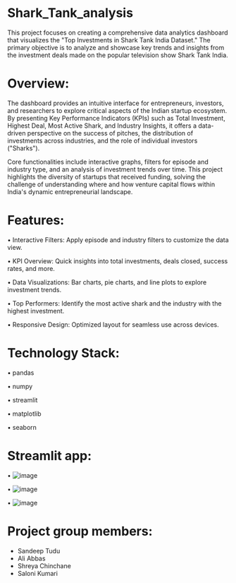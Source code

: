# Shark_Tank_analysis

This project focuses on creating a comprehensive data analytics dashboard that visualizes the "Top Investments in Shark Tank India Dataset." The primary objective is to analyze and showcase key trends and insights from the investment deals made on the popular television show Shark Tank India.

# Overview:


The dashboard provides an intuitive interface for entrepreneurs, investors, and researchers to explore critical aspects of the Indian startup ecosystem. By presenting Key Performance Indicators (KPIs) such as Total Investment, Highest Deal, Most Active Shark, and Industry Insights, it offers a data-driven perspective on the success of pitches, the distribution of investments across industries, and the role of individual investors ("Sharks").

Core functionalities include interactive graphs, filters for episode and industry type, and an analysis of investment trends over time. This project highlights the diversity of startups that received funding, solving the challenge of understanding where and how venture capital flows within India's dynamic entrepreneurial landscape.


# Features:

• Interactive Filters: Apply episode and industry filters to customize the data view.

• KPI Overview: Quick insights into total investments, deals closed, success rates, and more.

• Data Visualizations: Bar charts, pie charts, and line plots to explore investment trends.

• Top Performers: Identify the most active shark and the industry with the highest investment.

• Responsive Design: Optimized layout for seamless use across devices.


# Technology Stack:


• pandas

• numpy

• streamlit

• matplotlib

• seaborn


# Streamlit app:


• ![image](https://github.com/user-attachments/assets/282a167b-347a-4836-814f-370e76e22fd0)

• ![image](https://github.com/user-attachments/assets/b8fadd6d-6462-4492-8933-c813782805fa)

• ![image](https://github.com/user-attachments/assets/1eeccc59-0cf2-4e6b-a1df-f7d60f044701)


# Project group members:

- Sandeep Tudu
- Ali Abbas
- Shreya Chinchane
- Saloni Kumari


